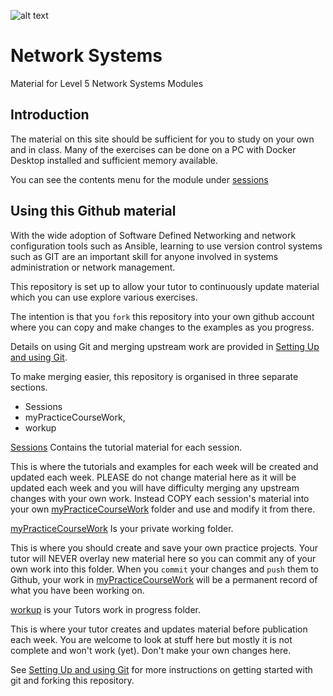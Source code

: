 
![alt text](../main/docs/images/solentLogo.png "Figure solentLogo.png" )

# Network Systems

Material for Level 5 Network Systems Modules

## Introduction

The material on this site should be sufficient for you to study on your own and in class. 
Many of the exercises can be done on a PC with Docker Desktop installed and sufficient memory available.

You can see the contents menu for the module under [sessions](../main/sessions) 


## Using this Github material

With the wide adoption of Software Defined Networking and network configuration tools such as Ansible, learning to use version control systems such as GIT are an important skill for anyone involved in systems administration or network management. 

This repository is set up to allow your tutor to continuously update material which you can use explore various exercises.

The intention is that you `fork` this repository into your own github account where you can copy and make changes to the examples as you progress.

Details on using Git and merging upstream work are provided in [Setting Up and using Git](../main/usingGit).

To make merging easier, this repository is organised in three separate sections.

* Sessions
* myPracticeCourseWork,
* workup

[Sessions](../main/sessions) Contains the tutorial material for each session.

This is where the tutorials and examples for each week will be created and updated each week.
PLEASE do not change material here as it will be updated each week and you will have difficulty merging any upstream changes with your own work.
Instead COPY each session's material into your own [myPracticeCourseWork](../main/myPracticeCourseWork) folder and use and modify it from there.

[myPracticeCourseWork](../main/myPracticeCourseWork) Is your private working folder.

This is where you should create and save your own practice projects.
Your tutor will NEVER overlay new material here so you can commit any of your own work into this folder.
When you `commit` your changes and `push` them to Github, your work in [myPracticeCourseWork](../main/myPracticeCourseWork) will be a permanent record of what you have been working on.

[workup](../main/workup) is your Tutors work in progress folder.

This is where your tutor creates and updates material before publication each week. 
You are welcome to look at stuff here but mostly it is not complete and won't work (yet).
Don't make your own changes here.


See [Setting Up and using Git](../main/usingGit) for more instructions on getting started with git and forking this repository.


 


